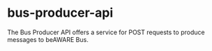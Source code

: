 # bus-producer-api
The Bus Producer API offers a service for POST requests to produce messages to beAWARE Bus.
